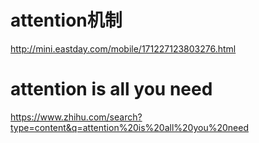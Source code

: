 # attention机制
http://mini.eastday.com/mobile/171227123803276.html

# attention is all you need
https://www.zhihu.com/search?type=content&q=attention%20is%20all%20you%20need
